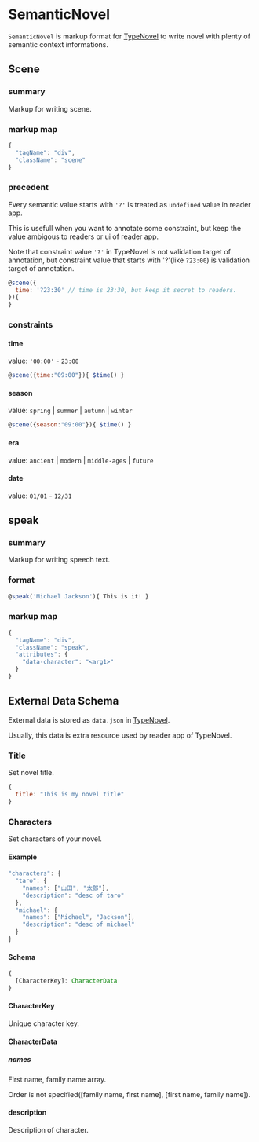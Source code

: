 # SemanticNovel

`SemanticNovel` is markup format for [TypeNovel](https://github.com/tategakibunko/TypeNovel) to write novel with plenty of semantic context informations.

## Scene

### summary

Markup for writing scene.

### markup map

```javascript
{
  "tagName": "div",
  "className": "scene"
}
```

### precedent

Every semantic value starts with `'?'` is treated as `undefined` value in reader app.

This is usefull when you want to annotate some constraint, but keep the value ambigous to readers or ui of reader app.

Note that constraint value `'?'` in TypeNovel is not validation target of annotation, but constraint value that starts with '?'(like `?23:00`) is validation target of annotation.

```javascript
@scene({
  time: '?23:30' // time is 23:30, but keep it secret to readers.
}){
}
```

### constraints

#### time

value: `'00:00'` - `23:00`

```javascript
@scene({time:"09:00"}){ $time() }
```

#### season

value: `spring` | `summer` | `autumn` | `winter`

```javascript
@scene({season:"09:00"}){ $time() }
```

#### era

value: `ancient` | `modern` | `middle-ages` | `future`

#### date

value: `01/01` - `12/31`

## speak

### summary

Markup for writing speech text.

### format

```javascript
@speak('Michael Jackson'){ This is it! }
```

### markup map

```javascript
{
  "tagName": "div",
  "className": "speak",
  "attributes": {
    "data-character": "<arg1>"
  }
}
```

## External Data Schema

External data is stored as `data.json` in [TypeNovel](https://github.com/tategakibunko/TypeNovel).

Usually, this data is extra resource used by reader app of TypeNovel.

### Title

Set novel title.

```javascript
{
  title: "This is my novel title"
}
```

### Characters

Set characters of your novel.

#### Example

```javascript
"characters": {
  "taro": {
    "names": ["山田", "太郎"],
    "description": "desc of taro"
  },
  "michael": {
    "names": ["Michael", "Jackson"],
    "description": "desc of michael"
  }
}
```

#### Schema

```typescript
{
  [CharacterKey]: CharacterData
}
```

#### CharacterKey

Unique character key.

#### CharacterData

##### names

First name, family name array.

Order is not specified([family name, first name], [first name, family name]).

#### description

Description of character.
